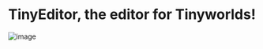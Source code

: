 # TinyEditor, the editor for Tinyworlds!

![image](https://github.com/jga01/tinyeditor/assets/46873180/a9a728c9-ff99-442e-9150-e3b9ad0c656b)
